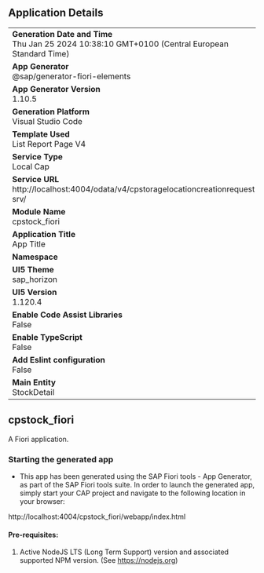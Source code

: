 ## Application Details
|               |
| ------------- |
|**Generation Date and Time**<br>Thu Jan 25 2024 10:38:10 GMT+0100 (Central European Standard Time)|
|**App Generator**<br>@sap/generator-fiori-elements|
|**App Generator Version**<br>1.10.5|
|**Generation Platform**<br>Visual Studio Code|
|**Template Used**<br>List Report Page V4|
|**Service Type**<br>Local Cap|
|**Service URL**<br>http://localhost:4004/odata/v4/cpstoragelocationcreationrequest-srv/
|**Module Name**<br>cpstock_fiori|
|**Application Title**<br>App Title|
|**Namespace**<br>|
|**UI5 Theme**<br>sap_horizon|
|**UI5 Version**<br>1.120.4|
|**Enable Code Assist Libraries**<br>False|
|**Enable TypeScript**<br>False|
|**Add Eslint configuration**<br>False|
|**Main Entity**<br>StockDetail|

## cpstock_fiori

A Fiori application.

### Starting the generated app

-   This app has been generated using the SAP Fiori tools - App Generator, as part of the SAP Fiori tools suite.  In order to launch the generated app, simply start your CAP project and navigate to the following location in your browser:

http://localhost:4004/cpstock_fiori/webapp/index.html

#### Pre-requisites:

1. Active NodeJS LTS (Long Term Support) version and associated supported NPM version.  (See https://nodejs.org)


